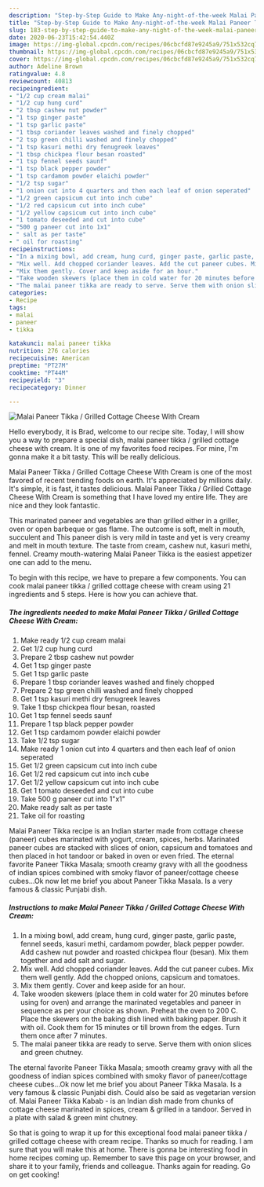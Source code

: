 ```yaml
---
description: "Step-by-Step Guide to Make Any-night-of-the-week Malai Paneer Tikka / Grilled Cottage Cheese With Cream"
title: "Step-by-Step Guide to Make Any-night-of-the-week Malai Paneer Tikka / Grilled Cottage Cheese With Cream"
slug: 183-step-by-step-guide-to-make-any-night-of-the-week-malai-paneer-tikka-grilled-cottage-cheese-with-cream
date: 2020-06-23T15:42:54.440Z
image: https://img-global.cpcdn.com/recipes/06cbcfd87e9245a9/751x532cq70/malai-paneer-tikka-grilled-cottage-cheese-with-cream-recipe-main-photo.jpg
thumbnail: https://img-global.cpcdn.com/recipes/06cbcfd87e9245a9/751x532cq70/malai-paneer-tikka-grilled-cottage-cheese-with-cream-recipe-main-photo.jpg
cover: https://img-global.cpcdn.com/recipes/06cbcfd87e9245a9/751x532cq70/malai-paneer-tikka-grilled-cottage-cheese-with-cream-recipe-main-photo.jpg
author: Adeline Brown
ratingvalue: 4.8
reviewcount: 40813
recipeingredient:
- "1/2 cup cream malai"
- "1/2 cup hung curd"
- "2 tbsp cashew nut powder"
- "1 tsp ginger paste"
- "1 tsp garlic paste"
- "1 tbsp coriander leaves washed and finely chopped"
- "2 tsp green chilli washed and finely chopped"
- "1 tsp kasuri methi dry fenugreek leaves"
- "1 tbsp chickpea flour besan roasted"
- "1 tsp fennel seeds saunf"
- "1 tsp black pepper powder"
- "1 tsp cardamom powder elaichi powder"
- "1/2 tsp sugar"
- "1 onion cut into 4 quarters and then each leaf of onion seperated"
- "1/2 green capsicum cut into inch cube"
- "1/2 red capsicum cut into inch cube"
- "1/2 yellow capsicum cut into inch cube"
- "1 tomato deseeded and cut into cube"
- "500 g paneer cut into 1x1"
- " salt as per taste"
- " oil for roasting"
recipeinstructions:
- "In a mixing bowl, add cream, hung curd, ginger paste, garlic paste, fennel seeds, kasuri methi, cardamom powder, black pepper powder. Add cashew nut powder and roasted chickpea flour (besan). Mix them together and add salt and sugar."
- "Mix well. Add chopped coriander leaves. Add the cut paneer cubes. Mix them well gently. Add the chopped onions, capsicum and tomatoes."
- "Mix them gently. Cover and keep aside for an hour."
- "Take wooden skewers (place them in cold water for 20 minutes before using for oven) and arrange the marinated vegetables and paneer in sequence as per your choice as shown. Preheat the oven to 200 C. Place the skewers on the baking dish lined with baking paper. Brush it with oil. Cook them for 15 minutes or till brown from the edges. Turn them once after 7 minutes."
- "The malai paneer tikka are ready to serve. Serve them with onion slices and green chutney."
categories:
- Recipe
tags:
- malai
- paneer
- tikka

katakunci: malai paneer tikka 
nutrition: 276 calories
recipecuisine: American
preptime: "PT27M"
cooktime: "PT44M"
recipeyield: "3"
recipecategory: Dinner

---
```



![Malai Paneer Tikka / Grilled Cottage Cheese With Cream](https://img-global.cpcdn.com/recipes/06cbcfd87e9245a9/751x532cq70/malai-paneer-tikka-grilled-cottage-cheese-with-cream-recipe-main-photo.jpg)

Hello everybody, it is Brad, welcome to our recipe site. Today, I will show you a way to prepare a special dish, malai paneer tikka / grilled cottage cheese with cream. It is one of my favorites food recipes. For mine, I'm gonna make it a bit tasty. This will be really delicious.

Malai Paneer Tikka / Grilled Cottage Cheese With Cream is one of the most favored of recent trending foods on earth. It's appreciated by millions daily. It's simple, it is fast, it tastes delicious. Malai Paneer Tikka / Grilled Cottage Cheese With Cream is something that I have loved my entire life. They are nice and they look fantastic.

This marinated paneer and vegetables are than grilled either in a griller, oven or open barbeque or gas flame. The outcome is soft, melt in mouth, succulent and This paneer dish is very mild in taste and yet is very creamy and melt in mouth texture. The taste from cream, cashew nut, kasuri methi, fennel. Creamy mouth-watering Malai Paneer Tikka is the easiest appetizer one can add to the menu.


To begin with this recipe, we have to prepare a few components. You can cook malai paneer tikka / grilled cottage cheese with cream using 21 ingredients and 5 steps. Here is how you can achieve that.

<!--inarticleads1-->

##### The ingredients needed to make Malai Paneer Tikka / Grilled Cottage Cheese With Cream:

1. Make ready 1/2 cup cream malai
1. Get 1/2 cup hung curd
1. Prepare 2 tbsp cashew nut powder
1. Get 1 tsp ginger paste
1. Get 1 tsp garlic paste
1. Prepare 1 tbsp coriander leaves washed and finely chopped
1. Prepare 2 tsp green chilli washed and finely chopped
1. Get 1 tsp kasuri methi dry fenugreek leaves
1. Take 1 tbsp chickpea flour besan, roasted
1. Get 1 tsp fennel seeds saunf
1. Prepare 1 tsp black pepper powder
1. Get 1 tsp cardamom powder elaichi powder
1. Take 1/2 tsp sugar
1. Make ready 1 onion cut into 4 quarters and then each leaf of onion seperated
1. Get 1/2 green capsicum cut into inch cube
1. Get 1/2 red capsicum cut into inch cube
1. Get 1/2 yellow capsicum cut into inch cube
1. Get 1 tomato deseeded and cut into cube
1. Take 500 g paneer cut into 1&#34;x1&#34;
1. Make ready  salt as per taste
1. Take  oil for roasting


Malai Paneer Tikka recipe is an Indian starter made from cottage cheese (paneer) cubes marinated with yogurt, cream, spices, herbs. Marinated paneer cubes are stacked with slices of onion, capsicum and tomatoes and then placed in hot tandoor or baked in oven or even fried. The eternal favorite Paneer Tikka Masala; smooth creamy gravy with all the goodness of indian spices combined with smoky flavor of paneer/cottage cheese cubes…Ok now let me brief you about Paneer Tikka Masala. Is a very famous &amp; classic Punjabi dish. 

<!--inarticleads2-->

##### Instructions to make Malai Paneer Tikka / Grilled Cottage Cheese With Cream:

1. In a mixing bowl, add cream, hung curd, ginger paste, garlic paste, fennel seeds, kasuri methi, cardamom powder, black pepper powder. Add cashew nut powder and roasted chickpea flour (besan). Mix them together and add salt and sugar.
1. Mix well. Add chopped coriander leaves. Add the cut paneer cubes. Mix them well gently. Add the chopped onions, capsicum and tomatoes.
1. Mix them gently. Cover and keep aside for an hour.
1. Take wooden skewers (place them in cold water for 20 minutes before using for oven) and arrange the marinated vegetables and paneer in sequence as per your choice as shown. Preheat the oven to 200 C. Place the skewers on the baking dish lined with baking paper. Brush it with oil. Cook them for 15 minutes or till brown from the edges. Turn them once after 7 minutes.
1. The malai paneer tikka are ready to serve. Serve them with onion slices and green chutney.


The eternal favorite Paneer Tikka Masala; smooth creamy gravy with all the goodness of indian spices combined with smoky flavor of paneer/cottage cheese cubes…Ok now let me brief you about Paneer Tikka Masala. Is a very famous &amp; classic Punjabi dish. Could also be said as vegetarian version of. Malai Paneer Tikka Kabab - is an Indian dish made from chunks of cottage cheese marinated in spices, cream &amp; grilled in a tandoor. Served in a plate with salad &amp; green mint chutney. 

So that is going to wrap it up for this exceptional food malai paneer tikka / grilled cottage cheese with cream recipe. Thanks so much for reading. I am sure that you will make this at home. There is gonna be interesting food in home recipes coming up. Remember to save this page on your browser, and share it to your family, friends and colleague. Thanks again for reading. Go on get cooking!
